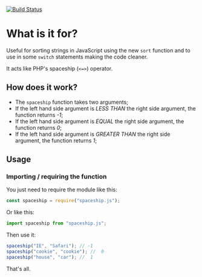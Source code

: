 [![Build Status](https://travis-ci.org/juniorgarcia/spaceship.js.svg?branch=master)](https://travis-ci.org/juniorgarcia/spaceship.js)

# What is it for?

Useful for sorting strings in JavaScript using the new `sort` function and to
use in some `switch` statements making the code cleaner.

It acts like PHP's spaceship (`<=>`) operator.

## How does it work?

- The `spaceship` function takes two arguments;
- If the left hand side argument is _LESS THAN_ the right side argument, the function returns _-1_;
- If the left hand side argument is _EQUAL_ the right side argument, the function returns _0_;
- If the left hand side argument is _GREATER THAN_ the right side argument, the function returns _1_;

## Usage

### Importing / requiring the function

You just need to require the module like this:

```javascript
const spaceship = require("spaceship.js");
```

Or like this:

```javascript
import spaceship from "spaceship.js";
```

Then use it:

```javascript
spaceship("IE", "Safari"); // -1
spaceship("cookie", "cookie"); //  0
spaceship("house", "car"); //  1
```

That's all.
